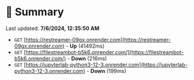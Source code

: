 # 📖 Summary
Last updated: **7/6/2024, 12:35:50 AM**

- `GET` [https://restreamer-09gx.onrender.com](https://restreamer-09gx.onrender.com) - **Up** (41492ms)
- `GET` [https://filestreambot-b5k6.onrender.com/](https://filestreambot-b5k6.onrender.com/) - **Down** (216ms)
- `GET` [https://jupyterlab-python3-12-3.onrender.com](https://jupyterlab-python3-12-3.onrender.com) - **Down** (199ms)

